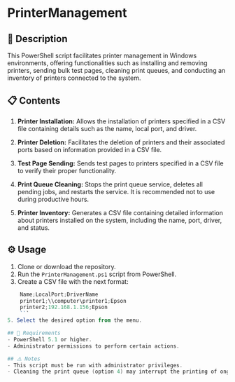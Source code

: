# PrinterManagement

## 🚀 Description
This PowerShell script facilitates printer management in Windows environments, offering functionalities such as installing and removing printers, sending bulk test pages, cleaning print queues, and conducting an inventory of printers connected to the system.

## 📋 Contents
1. **Printer Installation:** Allows the installation of printers specified in a CSV file containing details such as the name, local port, and driver.
   
2. **Printer Deletion:** Facilitates the deletion of printers and their associated ports based on information provided in a CSV file.
   
3. **Test Page Sending:** Sends test pages to printers specified in a CSV file to verify their proper functionality.
   
4. **Print Queue Cleaning:** Stops the print queue service, deletes all pending jobs, and restarts the service. It is recommended not to use during productive hours.
   
5. **Printer Inventory:** Generates a CSV file containing detailed information about printers installed on the system, including the name, port, driver, and status.

## ⚙️ Usage
1. Clone or download the repository.
2. Run the `PrinterManagement.ps1` script from PowerShell.
3. Create a CSV file with the next format:
```powershell
    Name;LocalPort;DriverName
    printer1;\\computer\printer1;Epson
    printer2;192.168.1.156;Epson
    ```
5. Select the desired option from the menu.

## 📝 Requirements
- PowerShell 5.1 or higher.
- Administrator permissions to perform certain actions.

## ⚠️ Notes
- This script must be run with administrator privileges.
- Cleaning the print queue (option 4) may interrupt the printing of ongoing documents.
